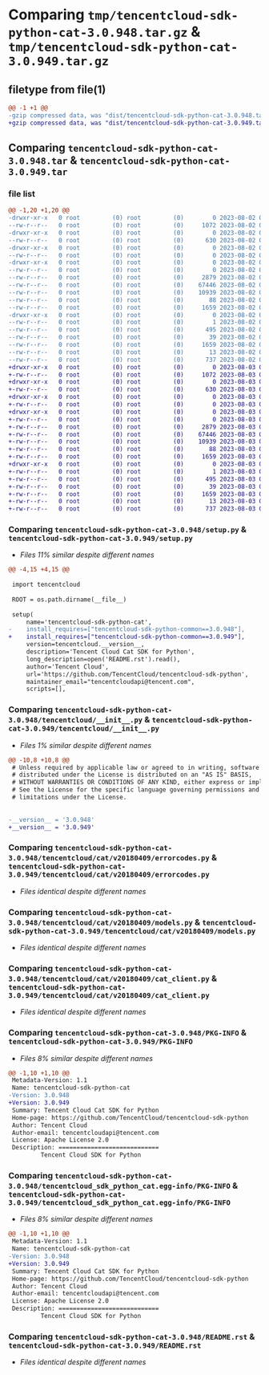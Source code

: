 # Comparing `tmp/tencentcloud-sdk-python-cat-3.0.948.tar.gz` & `tmp/tencentcloud-sdk-python-cat-3.0.949.tar.gz`

## filetype from file(1)

```diff
@@ -1 +1 @@
-gzip compressed data, was "dist/tencentcloud-sdk-python-cat-3.0.948.tar", last modified: Wed Aug  2 00:24:51 2023, max compression
+gzip compressed data, was "dist/tencentcloud-sdk-python-cat-3.0.949.tar", last modified: Thu Aug  3 00:21:22 2023, max compression
```

## Comparing `tencentcloud-sdk-python-cat-3.0.948.tar` & `tencentcloud-sdk-python-cat-3.0.949.tar`

### file list

```diff
@@ -1,20 +1,20 @@
-drwxr-xr-x   0 root         (0) root         (0)        0 2023-08-02 00:24:51.000000 tencentcloud-sdk-python-cat-3.0.948/
--rw-r--r--   0 root         (0) root         (0)     1072 2023-08-02 00:24:51.000000 tencentcloud-sdk-python-cat-3.0.948/setup.py
-drwxr-xr-x   0 root         (0) root         (0)        0 2023-08-02 00:24:51.000000 tencentcloud-sdk-python-cat-3.0.948/tencentcloud/
--rw-r--r--   0 root         (0) root         (0)      630 2023-08-02 00:24:51.000000 tencentcloud-sdk-python-cat-3.0.948/tencentcloud/__init__.py
-drwxr-xr-x   0 root         (0) root         (0)        0 2023-08-02 00:24:51.000000 tencentcloud-sdk-python-cat-3.0.948/tencentcloud/cat/
--rw-r--r--   0 root         (0) root         (0)        0 2023-08-02 00:24:51.000000 tencentcloud-sdk-python-cat-3.0.948/tencentcloud/cat/__init__.py
-drwxr-xr-x   0 root         (0) root         (0)        0 2023-08-02 00:24:51.000000 tencentcloud-sdk-python-cat-3.0.948/tencentcloud/cat/v20180409/
--rw-r--r--   0 root         (0) root         (0)        0 2023-08-02 00:24:51.000000 tencentcloud-sdk-python-cat-3.0.948/tencentcloud/cat/v20180409/__init__.py
--rw-r--r--   0 root         (0) root         (0)     2879 2023-08-02 00:24:51.000000 tencentcloud-sdk-python-cat-3.0.948/tencentcloud/cat/v20180409/errorcodes.py
--rw-r--r--   0 root         (0) root         (0)    67446 2023-08-02 00:24:51.000000 tencentcloud-sdk-python-cat-3.0.948/tencentcloud/cat/v20180409/models.py
--rw-r--r--   0 root         (0) root         (0)    10939 2023-08-02 00:24:51.000000 tencentcloud-sdk-python-cat-3.0.948/tencentcloud/cat/v20180409/cat_client.py
--rw-r--r--   0 root         (0) root         (0)       88 2023-08-02 00:24:51.000000 tencentcloud-sdk-python-cat-3.0.948/setup.cfg
--rw-r--r--   0 root         (0) root         (0)     1659 2023-08-02 00:24:51.000000 tencentcloud-sdk-python-cat-3.0.948/PKG-INFO
-drwxr-xr-x   0 root         (0) root         (0)        0 2023-08-02 00:24:51.000000 tencentcloud-sdk-python-cat-3.0.948/tencentcloud_sdk_python_cat.egg-info/
--rw-r--r--   0 root         (0) root         (0)        1 2023-08-02 00:24:51.000000 tencentcloud-sdk-python-cat-3.0.948/tencentcloud_sdk_python_cat.egg-info/dependency_links.txt
--rw-r--r--   0 root         (0) root         (0)      495 2023-08-02 00:24:51.000000 tencentcloud-sdk-python-cat-3.0.948/tencentcloud_sdk_python_cat.egg-info/SOURCES.txt
--rw-r--r--   0 root         (0) root         (0)       39 2023-08-02 00:24:51.000000 tencentcloud-sdk-python-cat-3.0.948/tencentcloud_sdk_python_cat.egg-info/requires.txt
--rw-r--r--   0 root         (0) root         (0)     1659 2023-08-02 00:24:51.000000 tencentcloud-sdk-python-cat-3.0.948/tencentcloud_sdk_python_cat.egg-info/PKG-INFO
--rw-r--r--   0 root         (0) root         (0)       13 2023-08-02 00:24:51.000000 tencentcloud-sdk-python-cat-3.0.948/tencentcloud_sdk_python_cat.egg-info/top_level.txt
--rw-r--r--   0 root         (0) root         (0)      737 2023-08-02 00:24:51.000000 tencentcloud-sdk-python-cat-3.0.948/README.rst
+drwxr-xr-x   0 root         (0) root         (0)        0 2023-08-03 00:21:22.000000 tencentcloud-sdk-python-cat-3.0.949/
+-rw-r--r--   0 root         (0) root         (0)     1072 2023-08-03 00:21:22.000000 tencentcloud-sdk-python-cat-3.0.949/setup.py
+drwxr-xr-x   0 root         (0) root         (0)        0 2023-08-03 00:21:22.000000 tencentcloud-sdk-python-cat-3.0.949/tencentcloud/
+-rw-r--r--   0 root         (0) root         (0)      630 2023-08-03 00:21:22.000000 tencentcloud-sdk-python-cat-3.0.949/tencentcloud/__init__.py
+drwxr-xr-x   0 root         (0) root         (0)        0 2023-08-03 00:21:22.000000 tencentcloud-sdk-python-cat-3.0.949/tencentcloud/cat/
+-rw-r--r--   0 root         (0) root         (0)        0 2023-08-03 00:21:22.000000 tencentcloud-sdk-python-cat-3.0.949/tencentcloud/cat/__init__.py
+drwxr-xr-x   0 root         (0) root         (0)        0 2023-08-03 00:21:22.000000 tencentcloud-sdk-python-cat-3.0.949/tencentcloud/cat/v20180409/
+-rw-r--r--   0 root         (0) root         (0)        0 2023-08-03 00:21:22.000000 tencentcloud-sdk-python-cat-3.0.949/tencentcloud/cat/v20180409/__init__.py
+-rw-r--r--   0 root         (0) root         (0)     2879 2023-08-03 00:21:22.000000 tencentcloud-sdk-python-cat-3.0.949/tencentcloud/cat/v20180409/errorcodes.py
+-rw-r--r--   0 root         (0) root         (0)    67446 2023-08-03 00:21:22.000000 tencentcloud-sdk-python-cat-3.0.949/tencentcloud/cat/v20180409/models.py
+-rw-r--r--   0 root         (0) root         (0)    10939 2023-08-03 00:21:22.000000 tencentcloud-sdk-python-cat-3.0.949/tencentcloud/cat/v20180409/cat_client.py
+-rw-r--r--   0 root         (0) root         (0)       88 2023-08-03 00:21:22.000000 tencentcloud-sdk-python-cat-3.0.949/setup.cfg
+-rw-r--r--   0 root         (0) root         (0)     1659 2023-08-03 00:21:22.000000 tencentcloud-sdk-python-cat-3.0.949/PKG-INFO
+drwxr-xr-x   0 root         (0) root         (0)        0 2023-08-03 00:21:22.000000 tencentcloud-sdk-python-cat-3.0.949/tencentcloud_sdk_python_cat.egg-info/
+-rw-r--r--   0 root         (0) root         (0)        1 2023-08-03 00:21:22.000000 tencentcloud-sdk-python-cat-3.0.949/tencentcloud_sdk_python_cat.egg-info/dependency_links.txt
+-rw-r--r--   0 root         (0) root         (0)      495 2023-08-03 00:21:22.000000 tencentcloud-sdk-python-cat-3.0.949/tencentcloud_sdk_python_cat.egg-info/SOURCES.txt
+-rw-r--r--   0 root         (0) root         (0)       39 2023-08-03 00:21:22.000000 tencentcloud-sdk-python-cat-3.0.949/tencentcloud_sdk_python_cat.egg-info/requires.txt
+-rw-r--r--   0 root         (0) root         (0)     1659 2023-08-03 00:21:22.000000 tencentcloud-sdk-python-cat-3.0.949/tencentcloud_sdk_python_cat.egg-info/PKG-INFO
+-rw-r--r--   0 root         (0) root         (0)       13 2023-08-03 00:21:22.000000 tencentcloud-sdk-python-cat-3.0.949/tencentcloud_sdk_python_cat.egg-info/top_level.txt
+-rw-r--r--   0 root         (0) root         (0)      737 2023-08-03 00:21:22.000000 tencentcloud-sdk-python-cat-3.0.949/README.rst
```

### Comparing `tencentcloud-sdk-python-cat-3.0.948/setup.py` & `tencentcloud-sdk-python-cat-3.0.949/setup.py`

 * *Files 11% similar despite different names*

```diff
@@ -4,15 +4,15 @@
 
 import tencentcloud
 
 ROOT = os.path.dirname(__file__)
 
 setup(
     name='tencentcloud-sdk-python-cat',
-    install_requires=["tencentcloud-sdk-python-common==3.0.948"],
+    install_requires=["tencentcloud-sdk-python-common==3.0.949"],
     version=tencentcloud.__version__,
     description='Tencent Cloud Cat SDK for Python',
     long_description=open('README.rst').read(),
     author='Tencent Cloud',
     url='https://github.com/TencentCloud/tencentcloud-sdk-python',
     maintainer_email="tencentcloudapi@tencent.com",
     scripts=[],
```

### Comparing `tencentcloud-sdk-python-cat-3.0.948/tencentcloud/__init__.py` & `tencentcloud-sdk-python-cat-3.0.949/tencentcloud/__init__.py`

 * *Files 1% similar despite different names*

```diff
@@ -10,8 +10,8 @@
 # Unless required by applicable law or agreed to in writing, software
 # distributed under the License is distributed on an "AS IS" BASIS,
 # WITHOUT WARRANTIES OR CONDITIONS OF ANY KIND, either express or implied.
 # See the License for the specific language governing permissions and
 # limitations under the License.
 
 
-__version__ = '3.0.948'
+__version__ = '3.0.949'
```

### Comparing `tencentcloud-sdk-python-cat-3.0.948/tencentcloud/cat/v20180409/errorcodes.py` & `tencentcloud-sdk-python-cat-3.0.949/tencentcloud/cat/v20180409/errorcodes.py`

 * *Files identical despite different names*

### Comparing `tencentcloud-sdk-python-cat-3.0.948/tencentcloud/cat/v20180409/models.py` & `tencentcloud-sdk-python-cat-3.0.949/tencentcloud/cat/v20180409/models.py`

 * *Files identical despite different names*

### Comparing `tencentcloud-sdk-python-cat-3.0.948/tencentcloud/cat/v20180409/cat_client.py` & `tencentcloud-sdk-python-cat-3.0.949/tencentcloud/cat/v20180409/cat_client.py`

 * *Files identical despite different names*

### Comparing `tencentcloud-sdk-python-cat-3.0.948/PKG-INFO` & `tencentcloud-sdk-python-cat-3.0.949/PKG-INFO`

 * *Files 8% similar despite different names*

```diff
@@ -1,10 +1,10 @@
 Metadata-Version: 1.1
 Name: tencentcloud-sdk-python-cat
-Version: 3.0.948
+Version: 3.0.949
 Summary: Tencent Cloud Cat SDK for Python
 Home-page: https://github.com/TencentCloud/tencentcloud-sdk-python
 Author: Tencent Cloud
 Author-email: tencentcloudapi@tencent.com
 License: Apache License 2.0
 Description: ============================
         Tencent Cloud SDK for Python
```

### Comparing `tencentcloud-sdk-python-cat-3.0.948/tencentcloud_sdk_python_cat.egg-info/PKG-INFO` & `tencentcloud-sdk-python-cat-3.0.949/tencentcloud_sdk_python_cat.egg-info/PKG-INFO`

 * *Files 8% similar despite different names*

```diff
@@ -1,10 +1,10 @@
 Metadata-Version: 1.1
 Name: tencentcloud-sdk-python-cat
-Version: 3.0.948
+Version: 3.0.949
 Summary: Tencent Cloud Cat SDK for Python
 Home-page: https://github.com/TencentCloud/tencentcloud-sdk-python
 Author: Tencent Cloud
 Author-email: tencentcloudapi@tencent.com
 License: Apache License 2.0
 Description: ============================
         Tencent Cloud SDK for Python
```

### Comparing `tencentcloud-sdk-python-cat-3.0.948/README.rst` & `tencentcloud-sdk-python-cat-3.0.949/README.rst`

 * *Files identical despite different names*

